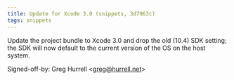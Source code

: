 ```yaml
---
title: Update for Xcode 3.0 (snippets, 3d7963c)
tags: snippets
---
```


Update the project bundle to Xcode 3.0 and drop the old (10.4) SDK setting; the SDK will now default to the current version of the OS on the host system.

Signed-off-by: Greg Hurrell &lt;greg@hurrell.net&gt;
